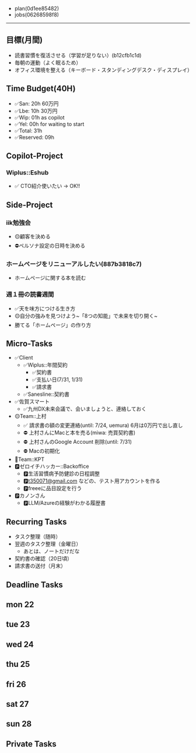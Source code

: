 - plan(0d1ee85482)
- jobs(06268598f8)
---

## 目標(月間)
- 読書習慣を復活させる（学習が足りない）(b12cfb1c1d)
- 毎朝の運動（よく眠るため）
- オフィス環境を整える（キーボード・スタンディングデスク・ディスプレイ）

## Time Budget(40H)
- ✅San: 20h 60万円
- ✅Lbe: 10h 30万円
- ✅Wip: 01h as copilot
- ✅Yel: 00h for waiting to start
- ✅Total: 31h
- ✅Reserved: 09h

## Copilot-Project
### Wiplus::Eshub
- ✅ CTO紹介使いたい → OK!!

## Side-Project
### iik勉強会
- 🟡顧客を決める
- ⛔️ペルソナ設定の日時を決める

### ホームページをリニューアルしたい(887b3818c7)
- ホームページに関する本を読む

### 週１冊の読書週間
- ✅天を味方につける生き方
- 🟡自分の強みを見つけよう~「8つの知能」で未来を切り開く~
- 勝てる「ホームページ」の作り方

## Micro-Tasks
- ✅Client
  - ✅Wiplus::年間契約
    - ✅契約書
    - ✅支払い日(7/31, 1/31)
    - ✅請求書
  - ✅Sanesline::契約書
- ✅佐賀スマート
  - ✅九州DX未来会議で、会いましょうと、連絡しておく
- 🟡Team::上村
  - ✅ 請求書の額の変更連絡(until: 7/24, uemura) 6月は0万円で出し直し
  - ⛔️ 上村さんにMacと本を売る(miwa: 売買契約書)
  - ⛔️ 上村さんのGoogle Account 削除(until: 7/31)
  - ⛔️ Macの初期化
- 📌Team::KPT
- 🅿️ゼロイチハッカー::Backoffice
  - 🅿️生活習慣病予防健診の日程調整
  - 🅿️t350071@gmail.com などの、テスト用アカウントを作る
  - 🅿️freeeに品目設定を行う
- 🅿️カノンさん
  - 🅿️LLM/Azureの経験がわかる履歴書

## Recurring Tasks
- タスク整理（随時）
- 翌週のタスク整理（金曜日）
  - あとは、ノートだけだな
- 契約書の確認（20日頃）
- 請求書の送付（月末）

## Deadline Tasks
## mon 22
## tue 23
## wed 24
## thu 25
## fri 26
## sat 27
## sun 28

## Private Tasks


